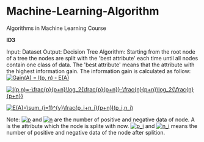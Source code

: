 # Machine-Learning-Algorithm
Algorithms in Machine Learning Course

**ID3**

Input: Dataset
Output: Decision Tree
Algorithm: Starting from the root node of a tree the nodes are split with the 'best attribute' each time until all nodes contain one class of data.
The 'best attribute' means that the attribute with the highest information gain. The information gain is calculated as follow:
<a href="https://www.codecogs.com/eqnedit.php?latex=Gain(A)&space;=&space;I(p,&space;n)&space;-&space;E(A)" target="_blank"><img src="https://latex.codecogs.com/gif.latex?Gain(A)&space;=&space;I(p,&space;n)&space;-&space;E(A)" title="Gain(A) = I(p, n) - E(A)" /></a>

<a href="https://www.codecogs.com/eqnedit.php?latex=I(p,n)=-\frac{p}{p&plus;n}\log_2{\frac{p}{p&plus;n}}-\frac{n}{p&plus;n}\log_2{\frac{n}{p&plus;n}}" target="_blank"><img src="https://latex.codecogs.com/gif.latex?I(p,n)=-\frac{p}{p&plus;n}\log_2{\frac{p}{p&plus;n}}-\frac{n}{p&plus;n}\log_2{\frac{n}{p&plus;n}}" title="I(p,n)=-\frac{p}{p+n}\log_2{\frac{p}{p+n}}-\frac{n}{p+n}\log_2{\frac{n}{p+n}}" /></a>

<a href="https://www.codecogs.com/eqnedit.php?latex=E(A)=\sum_{i=1}^{v}\frac{p_i&plus;n_i}{p&plus;n}I(p_i,n_i)" target="_blank"><img src="https://latex.codecogs.com/gif.latex?E(A)=\sum_{i=1}^{v}\frac{p_i&plus;n_i}{p&plus;n}I(p_i,n_i)" title="E(A)=\sum_{i=1}^{v}\frac{p_i+n_i}{p+n}I(p_i,n_i)" /></a>

Note: <a href="https://www.codecogs.com/eqnedit.php?latex=p" target="_blank"><img src="https://latex.codecogs.com/gif.latex?p" title="p" /></a> and <a href="https://www.codecogs.com/eqnedit.php?latex=n" target="_blank"><img src="https://latex.codecogs.com/gif.latex?n" title="n" /></a> are the number of positive and negative data of node. A is the attribute which the node is splite with now. <a href="https://www.codecogs.com/eqnedit.php?latex=p_i" target="_blank"><img src="https://latex.codecogs.com/gif.latex?p_i" title="p_i" /></a> and <a href="https://www.codecogs.com/eqnedit.php?latex=n_i" target="_blank"><img src="https://latex.codecogs.com/gif.latex?n_i" title="n_i" /></a> means the number of positive and negative data of the node after splition.
